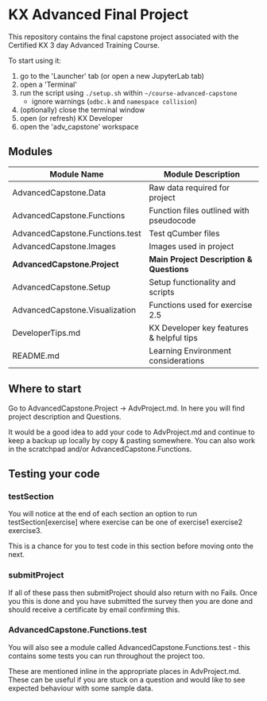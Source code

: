# KX Advanced Final Project

This repository contains the final capstone project associated with the Certified KX 3 day Advanced Training Course.

To start using it:

 1. go to the 'Launcher' tab (or open a new JupyterLab tab)
 1. open a 'Terminal'
 1. run the script using `./setup.sh` within `~/course-advanced-capstone`
      * ignore warnings (`odbc.k` and `namespace collision`)
 1. (optionally) close the terminal window
 1. open (or refresh) KX Developer
 1. open the 'adv_capstone' workspace

## Modules 
| Module Name                     | Module Description                       |
|---------------------------------|------------------------------------------|
| AdvancedCapstone.Data           | Raw data required for project            |
| AdvancedCapstone.Functions      | Function files outlined with pseudocode  |
| AdvancedCapstone.Functions.test | Test qCumber files                       |
| AdvancedCapstone.Images         | Images used in project                   |
| **AdvancedCapstone.Project**        | **Main Project Description & Questions** |
| AdvancedCapstone.Setup          | Setup functionality and scripts          |
| AdvancedCapstone.Visualization  | Functions used for exercise 2.5          |
| DeveloperTips.md                | KX Developer key features & helpful tips |
| README.md                       | Learning Environment considerations      |


## Where to start

Go to AdvancedCapstone.Project -> AdvProject.md. In here you will find project description and Questions. 

It would be a good idea to add your code to AdvProject.md and continue to keep a backup up locally by copy & pasting somewhere. You can also work in the scratchpad and/or AdvancedCapstone.Functions.

## Testing your code

### testSection
You will notice at the end of each section an option to run testSection[exercise] where exercise can be one of exercise1 exercise2 exercise3.

This is a chance for you to test code in this section before moving onto the next. 

### submitProject
If all of these pass then submitProject should also return with no Fails. Once you this is done and you have submitted the survey then you are done and should receive a certificate by email confirming this.

### AdvancedCapstone.Functions.test
You will also see a module called AdvancedCapstone.Functions.test - this contains some tests you can run throughout the project too. 

These are mentioned inline in the appropriate places in AdvProject.md. These can be useful if you are stuck on a question and would like to see expected behaviour with some sample data.





